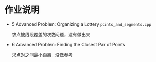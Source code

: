 # 作业说明

* 5 Advanced Problem: Organizing a Lottery  `points_and_segments.cpp`

    求点被线段覆盖的次数问题，没有做出来

* 6 Advanced Problem: Finding the Closest Pair of Points

    求点对之间最小距离，没做[参考](http://blog.csdn.net/u011742541/article/details/17029267)
